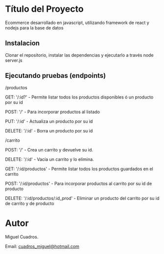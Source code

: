 # Título del Proyecto

Ecommerce desarrollado en javascript, utilizando framework de react y nodejs para la base de datos

## Instalacion

Clonar el repositorio, instalar las dependencias y ejecutarlo a través node server.js

## Ejecutando pruebas (endpoints)

/productos

GET: '/:id?' - Permite listar todos los productos disponibles ó un producto por su id 

POST: '/' - Para incorporar productos al listado 

PUT: '/:id' - Actualiza un producto por su id 

DELETE: '/:id' - Borra un producto por su id 

/carrito

POST: '/' - Crea un carrito y devuelve su id.

DELETE: '/:id' - Vacía un carrito y lo elimina.

GET: '/:id/productos' - Permite listar todos los productos guardados en el carrito

POST: '/:id/productos' - Para incorporar productos al carrito por su id de producto

DELETE: '/:id/productos/:id_prod' - Eliminar un producto del carrito por su id de carrito y de producto



# Autor
Miguel Cuadros.

Email: cuadros_miguel@hotmail.com
